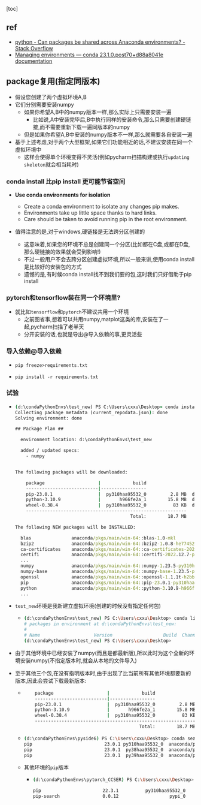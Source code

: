 [toc]

## ref

- [python - Can packages be shared across Anaconda environments? - Stack Overflow](https://stackoverflow.com/questions/50395044/can-packages-be-shared-across-anaconda-environments)
- [Managing environments — conda 23.1.0.post70+d88a8041e documentation](https://conda.io/projects/conda/en/latest/user-guide/tasks/manage-environments.html)

## package复用(指定同版本)

- 假设您创建了两个虚拟环境A,B
- 它们分别需要安装numpy
  - 如果你希望A,B中的numpy版本一样,那么实际上只需要安装一遍
    - 比如说,A中安装完毕后,B中执行同样的安装命令,那么只需要创建硬链接,而不需要重新下载一遍同版本的numpy
  - 但是如果你希望A,B中安装的numpy版本不一样,那么就需要各自安装一遍
- 基于上述考虑,对于两个大型框架,如果它们功能相近的话,不建议安装在同一个虚拟环境中
  - 这样会使得单个环境变得不灵活(例如pycharm扫描构建或执行`updating skeleton`就会相当耗时)

### conda install 比pip install 更可能节省空间

- **Use conda environments for isolation**
  - Create a conda environment to isolate any changes pip makes.
  - Environments take up little space thanks to hard links.
  - Care should be taken to avoid running pip in the root environment.

- 值得注意的是,对于windows,硬链接是无法跨分区创建的
  - 这意味着,如果您的环境不总是创建同一个分区(比如都在C盘,或都在D盘,那么硬链接的效果就会受到影响!)
  - 不过一般用户不会去跨分区创建虚拟环境,所以一般来讲,使用conda install 是比较好的安装包的方式
  - 遗憾的是,有时候conda install找不到我们要的包,这时我们只好借助于pip install

### pytorch和tensorflow装在同一个环境里?

- 就比如`tensorflow`和`pytorch`不建议共用一个环境
  - 之前图省事,想着可以共用numpy,matplot这类的库,安装在了一起,pycharm扫描了老半天
  - 分开安装的话,也就是导出@导入依赖的事,更灵活些

### 导入依赖@导入依赖

- `pip freeze>requirements.txt`

- `pip install -r requirements.txt`

### 试验

- ```cmd
  (d:\condaPythonEnvs\test_new) PS C:\Users\cxxu\Desktop> conda install numpy
  Collecting package metadata (current_repodata.json): done
  Solving environment: done
  
  ## Package Plan ##
  
    environment location: d:\condaPythonEnvs\test_new
  
    added / updated specs:
      - numpy
  
  
  The following packages will be downloaded:
  
      package                    |            build
      ---------------------------|-----------------
      pip-23.0.1                 |  py310haa95532_0         2.8 MB  defaults
      python-3.10.9              |       h966fe2a_1        15.8 MB  defaults
      wheel-0.38.4               |  py310haa95532_0          83 KB  defaults
      ------------------------------------------------------------
                                             Total:        18.7 MB
  
  The following NEW packages will be INSTALLED:
  
    blas               anaconda/pkgs/main/win-64::blas-1.0-mkl
    bzip2              anaconda/pkgs/main/win-64::bzip2-1.0.8-he774522_0
    ca-certificates    anaconda/pkgs/main/win-64::ca-certificates-2023.01.10-haa95532_0
    certifi            anaconda/pkgs/main/win-64::certifi-2022.12.7-py310haa95532_0
    ...
    numpy              anaconda/pkgs/main/win-64::numpy-1.23.5-py310h60c9a35_0
    numpy-base         anaconda/pkgs/main/win-64::numpy-base-1.23.5-py310h04254f7_0
    openssl            anaconda/pkgs/main/win-64::openssl-1.1.1t-h2bbff1b_0
    pip                anaconda/pkgs/main/win-64::pip-23.0.1-py310haa95532_0
    python             anaconda/pkgs/main/win-64::python-3.10.9-h966fe2a_1
    ...
  ```

- `test_new`环境是我新建立虚拟环境(创建的时候没有指定任何包)

  - ```bash
    (d:\condaPythonEnvs\test_new) PS C:\Users\cxxu\Desktop> conda list
    # packages in environment at d:\condaPythonEnvs\test_new:
    #
    # Name                    Version                   Build  Channel
    (d:\condaPythonEnvs\test_new) PS C:\Users\cxxu\Desktop>
    ```

- 由于其他环境中已经安装了numpy(而且是都最新版),所以此时为这个全新的环境安装numpy(不指定版本时,就会从本地的文件导入)

- 至于其他三个包,在没有指明版本时,由于出现了比当前所有其他环境都要新的版本,因此会尝试下载最新版本:

  - ```bash
        package                    |            build
        ---------------------------|-----------------
        pip-23.0.1                 |  py310haa95532_0         2.8 MB  defaults
        python-3.10.9              |       h966fe2a_1        15.8 MB  defaults
        wheel-0.38.4               |  py310haa95532_0          83 KB  defaults
        ------------------------------------------------------------
                                               Total:        18.7 MB
    ```

  - ```bash
    (d:\condaPythonEnvs\pyside6) PS C:\Users\cxxu\Desktop> conda search pip|select -Last 3
    pip                           23.0.1 py310haa95532_0  anaconda/pkgs/main
    pip                           23.0.1  py38haa95532_0  anaconda/pkgs/main
    pip                           23.0.1  py39haa95532_0  anaconda/pkgs/main
    ```

    

  - 其他环境的`pip`版本

    - ```bash
      (d:\condaPythonEnvs\pytorch_CCSER) PS C:\Users\cxxu\Desktop> conda list |sls pip
      
      pip                       22.3.1          py310haa95532_0    defaults
      pip-search                0.0.12                   pypi_0    pypi
      ```

  

